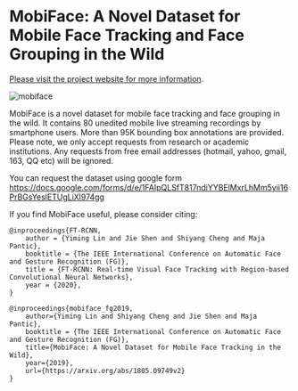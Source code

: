 # MobiFace: A Novel Dataset for Mobile Face Tracking and Face Grouping in the Wild



[Please visit the project website for more information](https://mobiface.github.io).


![mobiface](/assets/mobiface.jpg)


MobiFace is a novel dataset for mobile face tracking and face grouping in the wild. It contains 80 unedited mobile live streaming recordings by smartphone users. More than 95K bounding box annotations are provided. Please note, we only accept requests from research or academic institutions. Any requests from free email addresses (hotmail, yahoo, gmail, 163, QQ etc) will be ignored.

You can request the dataset using google form https://docs.google.com/forms/d/e/1FAIpQLSfT817ndiYYBElMxrLhMm5yii16PrBGsYeslETUgLiXl974gg

If you find MobiFace useful, please consider citing: 
```
@inproceedings{FT-RCNN,
    author = {Yiming Lin and Jie Shen and Shiyang Cheng and Maja Pantic},
    booktitle = {The IEEE International Conference on Automatic Face and Gesture Recognition (FG)},
    title = {FT-RCNN: Real-time Visual Face Tracking with Region-based Convolutional Neural Networks},
    year = {2020},
}
```
```
@inproceedings{mobiface_fg2019,
    author={Yiming Lin and Shiyang Cheng and Jie Shen and Maja Pantic},
    booktitle = {The IEEE International Conference on Automatic Face and Gesture Recognition (FG)},
    title={MobiFace: A Novel Dataset for Mobile Face Tracking in the Wild},
    year={2019},
    url={https://arxiv.org/abs/1805.09749v2}
}
```

